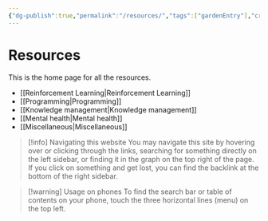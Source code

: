 ```yaml
---
{"dg-publish":true,"permalink":"/resources/","tags":["gardenEntry"],"created":"","updated":""}
---
```



# Resources

This is the home page for all the resources.

- [[Reinforcement Learning\|Reinforcement Learning]]
- [[Programming\|Programming]]
- [[Knowledge management\|Knowledge management]]
- [[Mental health\|Mental health]]
- [[Miscellaneous\|Miscellaneous]]



> [!info] Navigating this website
> You may navigate this site by hovering over or clicking through the links, searching for something directly on the left sidebar, or finding it in the graph on the top right of the page. If you click on something and get lost, you can find the backlink at the bottom of the right sidebar.


> [!warning] Usage on phones
> To find the search bar or table of contents on your phone, touch the three horizontal lines (menu) on the top left.
